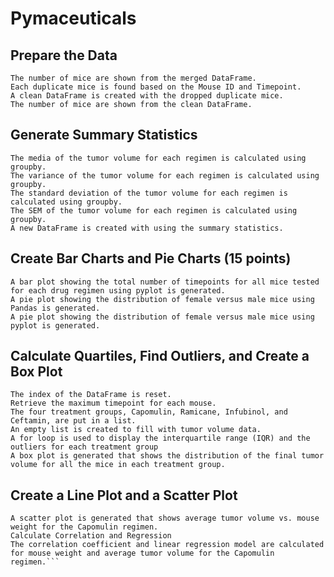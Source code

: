 # Pymaceuticals

## Prepare the Data 
```The datasets are merged into a single DataFrame.  
The number of mice are shown from the merged DataFrame.  
Each duplicate mice is found based on the Mouse ID and Timepoint.  
A clean DataFrame is created with the dropped duplicate mice. 
The number of mice are shown from the clean DataFrame.
```  


## Generate Summary Statistics  
```The mean of the tumor volume for each regimen is calculated using groupby.  
The media of the tumor volume for each regimen is calculated using groupby.  
The variance of the tumor volume for each regimen is calculated using groupby.  
The standard deviation of the tumor volume for each regimen is calculated using groupby.  
The SEM of the tumor volume for each regimen is calculated using groupby. 
A new DataFrame is created with using the summary statistics.
```

## Create Bar Charts and Pie Charts (15 points)
```A bar plot showing the total number of timepoints for all mice tested for each drug regimen using Pandas is generated.  
A bar plot showing the total number of timepoints for all mice tested for each drug regimen using pyplot is generated.  
A pie plot showing the distribution of female versus male mice using Pandas is generated.  
A pie plot showing the distribution of female versus male mice using pyplot is generated.
```

## Calculate Quartiles, Find Outliers, and Create a Box Plot  
```A DatFrame that has the last timepoint for each mouse ID is created using groupby. 
The index of the DataFrame is reset.  
Retrieve the maximum timepoint for each mouse. 
The four treatment groups, Capomulin, Ramicane, Infubinol, and Ceftamin, are put in a list.  
An empty list is created to fill with tumor volume data. 
A for loop is used to display the interquartile range (IQR) and the outliers for each treatment group  
A box plot is generated that shows the distribution of the final tumor volume for all the mice in each treatment group.
```

## Create a Line Plot and a Scatter Plot  
```A line plot is generated that shows the tumor volume vs. time point for one mouse treated with Capomulin.  
A scatter plot is generated that shows average tumor volume vs. mouse weight for the Capomulin regimen.  
Calculate Correlation and Regression 
The correlation coefficient and linear regression model are calculated for mouse weight and average tumor volume for the Capomulin regimen.```

